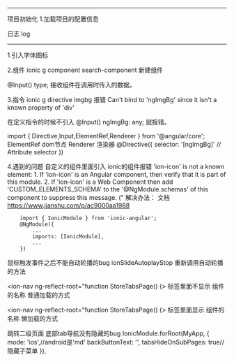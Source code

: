 ******

项目初始化
1.加载项目的配置信息

日志 log 

******



1.引入字体图标
<link href="./assets/apollo/style.css" rel="stylesheet">

2.组件
ionic g component search-component 新建组件
<search type = 1></search>
@Input() type; 接收组件在调用时传入的数据。

<slides></slides>

3.指令
ionic g directive imgbg
 报错 Can't bind to 'ngImgBg' since it isn't a known property of 'div'
 <div [ngImgBg] =''> </div>
在定义指令的时候不引入 @Input() ngImgBg: any; 就报错。

import { Directive,Input,ElementRef,Renderer } from '@angular/core';
ElementRef dom节点 Renderer 渲染器
@Directive({
  selector: '[ngImgBg]' // Attribute selector
})
<div ngImgBg =''> </div>



4.遇到的问题
 自定义的组件里面引入 ionic的组件报错
 'ion-icon' is not a known element:
    1. If 'ion-icon' is an Angular component, then verify that it is part of this module.
    2. If 'ion-icon' is a Web Component then add 'CUSTOM_ELEMENTS_SCHEMA' to the '@NgModule.schemas' of this component to suppress this message. ("<ion-buttons left>
    解决办法： 文档  https://www.jianshu.com/p/ac9000aa1988

        import { IonicModule } from 'ionic-angular';
        @NgModule({
            ...
            imports: [IonicModule],
            ...
        })

<slides></slides> 鼠标触发事件之后不能自动轮播的bug
ionSlideAutoplayStop 重新调用自动轮播的方法

<ion-nav ng-reflect-root="function StoreTabsPage() {>
标签里面不显示 组件的名称 <page-tab-menu>  普通加载的方式

<ion-nav ng-reflect-root="function StoreTabsPage() {>
标签里面显示 组件的名称 <page-tab-menu>  懒加载的方式

跳转二级页面 底部tab导航没有隐藏的bug
IonicModule.forRoot(MyApp, {
            mode: 'ios',//android是'md'
            backButtonText: '',
            tabsHideOnSubPages: true//隐藏子菜单
        }),










